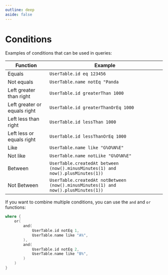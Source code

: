 ```yaml
---
outline: deep
aside: false
---
```


# Conditions

Examples of conditions that can be used in queries:

| Function | Example |
| --- | --- |
| Equals | `UserTable.id eq 123456` |
| Not equals | `UserTable.name notEq "Panda` |
| Left greater than right | `UserTable.id greaterThan 1000` |
| Left greater or equals right | `UserTable.id greaterThanOrEq 1000` |
| Left less than right | `UserTable.id lessThan 1000` |
| Left less or equals right | `UserTable.id lessThanOrEq 1000` |
| Like | `UserTable.name like "G%O%N%E"` |
| Not like | `UserTable.name notLike "G%O%N%E"` |
| Between | `UserTable.createdAt between (now().minusMinutes(1) and now().plusMinutes(1))` |
| Not Between  | `UserTable.createdAt notBetween (now().minusMinutes(1) and now().plusMinutes(1))` |

If you want to combine multiple conditions, you can use the `and` and `or` functions:

```kotlin
where {
    or(
        and(
            UserTable.id notEq 1,
            UserTable.name like "A%",
        ),
        and(
            UserTable.id notEq 2,
            UserTable.name like "B%",
        )
    )
}
```